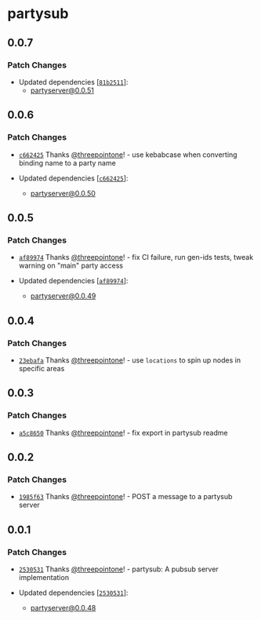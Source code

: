 # partysub

## 0.0.7

### Patch Changes

- Updated dependencies [[`81b2511`](https://github.com/threepointone/partyserver/commit/81b2511e88a7f8d28ba8027a98ced813281bf784)]:
  - partyserver@0.0.51

## 0.0.6

### Patch Changes

- [`c662425`](https://github.com/threepointone/partyserver/commit/c662425f24b7dcc1ae1f8dbf81def474ffad9261) Thanks [@threepointone](https://github.com/threepointone)! - use kebabcase when converting binding name to a party name

- Updated dependencies [[`c662425`](https://github.com/threepointone/partyserver/commit/c662425f24b7dcc1ae1f8dbf81def474ffad9261)]:
  - partyserver@0.0.50

## 0.0.5

### Patch Changes

- [`af89974`](https://github.com/threepointone/partyserver/commit/af89974fea9bcd8d6bbbc31f5d308d9558885211) Thanks [@threepointone](https://github.com/threepointone)! - fix CI failure, run gen-ids tests, tweak warning on "main" party access

- Updated dependencies [[`af89974`](https://github.com/threepointone/partyserver/commit/af89974fea9bcd8d6bbbc31f5d308d9558885211)]:
  - partyserver@0.0.49

## 0.0.4

### Patch Changes

- [`23ebafa`](https://github.com/threepointone/partyserver/commit/23ebafaa590a94370b0cda31a978947d18cb7be0) Thanks [@threepointone](https://github.com/threepointone)! - use `locations` to spin up nodes in specific areas

## 0.0.3

### Patch Changes

- [`a5c8650`](https://github.com/threepointone/partyserver/commit/a5c865066d2a82972a55eb08927787178d9e97d0) Thanks [@threepointone](https://github.com/threepointone)! - fix export in partysub readme

## 0.0.2

### Patch Changes

- [`1985f63`](https://github.com/threepointone/partyserver/commit/1985f633290114c97e7c3ac27f59bed3bff94266) Thanks [@threepointone](https://github.com/threepointone)! - POST a message to a partysub server

## 0.0.1

### Patch Changes

- [`2530531`](https://github.com/threepointone/partyserver/commit/25305313cd2e3901800232ce01e5a144075bb9e4) Thanks [@threepointone](https://github.com/threepointone)! - partysub: A pubsub server implementation

- Updated dependencies [[`2530531`](https://github.com/threepointone/partyserver/commit/25305313cd2e3901800232ce01e5a144075bb9e4)]:
  - partyserver@0.0.48
